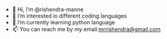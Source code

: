 - 👋 Hi, I’m @rishendra-manne
- 👀 I’m interested in different coding languages
- 🌱 I’m currently learning python language
- 📫 You can reach me by my email:mrrishendra@gmail.com
